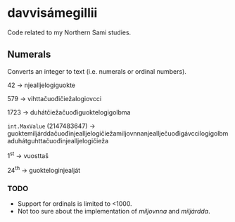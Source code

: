 # davvisámegillii
Code related to my Northern Sami studies.

## Numerals
Converts an integer to text (i.e. numerals or ordinal numbers). 

42 -> njealljelogiguokte

579 -> vihttačuođičiežalogiovcci

1723 -> duhátčiežačuođiguoktelogigolbma

`int.MaxValue` (2147483647) -> guoktemiljárddačuođinjealljelogičiežamiljovnnanjeallječuođigávccilogigolbmaduhátguhttačuođinjealljelogičieža

1<sup>st</sup> -> vuosttaš

24<sup>th</sup> -> guokteloginjealját

### TODO

 - Support for ordinals is limited to <1000. 
 - Not too sure about the implementation of *miljovnna* and *miljárdda*.